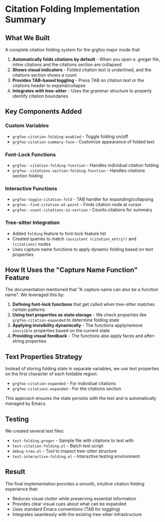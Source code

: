 # Citation Folding Implementation Summary

## What We Built

A complete citation folding system for the grgfoo major mode that:

1. **Automatically folds citations by default** - When you open a .greger file, inline citations and the citations section are collapsed
2. **Shows visual indicators** - Folded citation text is underlined, and the citations section shows a count
3. **Provides TAB-based toggling** - Press TAB on citation text or the citations header to expand/collapse
4. **Integrates with tree-sitter** - Uses the grammar structure to properly identify citation boundaries

## Key Components Added

### Custom Variables
- `grgfoo-citation-folding-enabled` - Toggle folding on/off
- `grgfoo-citation-summary-face` - Customize appearance of folded text

### Font-Lock Functions
- `grgfoo--citation-folding-function` - Handles individual citation folding
- `grgfoo--citations-section-folding-function` - Handles citations section folding

### Interactive Functions
- `grgfoo-toggle-citation-fold` - TAB handler for expanding/collapsing
- `grgfoo--find-citation-at-point` - Finds citation node at cursor
- `grgfoo--count-citations-in-section` - Counts citations for summary

### Tree-sitter Integration
- Added `folding` feature to font-lock feature list
- Created queries to match `(assistant (citation_entry))` and `(citations)` nodes
- Uses capture name functions to apply dynamic folding based on text properties

## How It Uses the "Capture Name Function" Feature

The documentation mentioned that "A capture name can also be a function name". We leveraged this by:

1. **Defining font-lock functions** that get called when tree-sitter matches certain patterns
2. **Using text properties as state storage** - We check properties like `grgfoo-citation-expanded` to determine folding state
3. **Applying invisibility dynamically** - The functions apply/remove `invisible` properties based on the current state
4. **Providing visual feedback** - The functions also apply faces and after-string properties

## Text Properties Strategy

Instead of storing folding state in separate variables, we use text properties on the first character of each foldable region:

- `grgfoo-citation-expanded` - For individual citations
- `grgfoo-citations-expanded` - For the citations section

This approach ensures the state persists with the text and is automatically managed by Emacs.

## Testing

We created several test files:
- `test-folding.greger` - Sample file with citations to test with
- `test-citation-folding.el` - Batch test script
- `debug-tree.el` - Tool to inspect tree-sitter structure
- `test-interactive-folding.el` - Interactive testing environment

## Result

The final implementation provides a smooth, intuitive citation folding experience that:
- Reduces visual clutter while preserving essential information
- Provides clear visual cues about what can be expanded
- Uses standard Emacs conventions (TAB for toggling)
- Integrates seamlessly with the existing tree-sitter infrastructure
